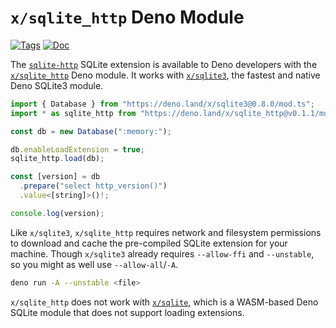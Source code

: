 <!--- Generated with the deno_generate_package.sh script, don't edit by hand! -->

# `x/sqlite_http` Deno Module

[![Tags](https://img.shields.io/github/release/asg017/sqlite-http)](https://github.com/asg017/sqlite-http/releases)
[![Doc](https://doc.deno.land/badge.svg)](https://doc.deno.land/https/deno.land/x/sqlite-http@0.1.1/mod.ts)

The [`sqlite-http`](https://github.com/asg017/sqlite-http) SQLite extension is available to Deno developers with the [`x/sqlite_http`](https://deno.land/x/sqlite-http) Deno module. It works with [`x/sqlite3`](https://deno.land/x/sqlite3), the fastest and native Deno SQLite3 module.

```js
import { Database } from "https://deno.land/x/sqlite3@0.8.0/mod.ts";
import * as sqlite_http from "https://deno.land/x/sqlite_http@v0.1.1/mod.ts";

const db = new Database(":memory:");

db.enableLoadExtension = true;
sqlite_http.load(db);

const [version] = db
  .prepare("select http_version()")
  .value<[string]>()!;

console.log(version);

```

Like `x/sqlite3`, `x/sqlite_http` requires network and filesystem permissions to download and cache the pre-compiled SQLite extension for your machine. Though `x/sqlite3` already requires `--allow-ffi` and `--unstable`, so you might as well use `--allow-all`/`-A`.

```bash
deno run -A --unstable <file>
```

`x/sqlite_http` does not work with [`x/sqlite`](https://deno.land/x/sqlite@v3.7.0), which is a WASM-based Deno SQLite module that does not support loading extensions.
